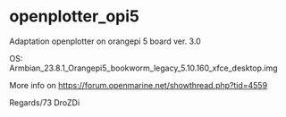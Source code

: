 # openplotter_opi5
Adaptation openplotter on orangepi 5 board ver. 3.0 

OS: Armbian_23.8.1_Orangepi5_bookworm_legacy_5.10.160_xfce_desktop.img

More info on https://forum.openmarine.net/showthread.php?tid=4559

Regards/73
DroZDi
